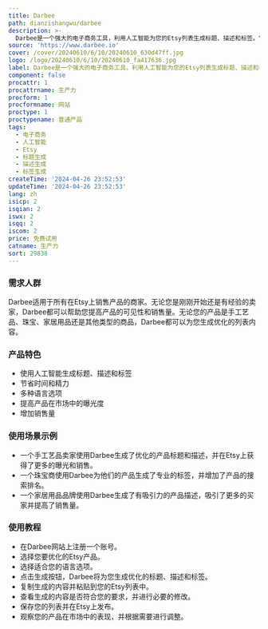 ```yaml
---
title: Darbee
path: dianzishangwu/darbee
description: >-
  Darbee是一个强大的电子商务工具，利用人工智能为您的Etsy列表生成标题、描述和标签。它具有自动化生成列表内容的功能，大大节省了您的时间和精力。Darbee还提供了多种语言选项，方便您在不同的市场中推广您的产品。
source: 'https://www.darbee.io'
cover: /cover/20240610/6/10/20240610_630d47ff.jpg
logo: /logo/20240610/6/10/20240610_fa417636.jpg
label: Darbee是一个强大的电子商务工具，利用人工智能为您的Etsy列表生成标题、描述和标签。
component: false
procattr: 1
procattrname: 生产力
procform: 1
procformname: 网站
proctype: 1
proctypename: 普通产品
tags:
  - 电子商务
  - 人工智能
  - Etsy
  - 标题生成
  - 描述生成
  - 标签生成
createTime: '2024-04-26 23:52:53'
updateTime: '2024-04-26 23:52:53'
lang: zh
isicp: 2
isqian: 2
iswx: 2
isqq: 2
iscom: 2
price: 免费试用
catname: 生产力
sort: 29838
---
```




### 需求人群
Darbee适用于所有在Etsy上销售产品的商家。无论您是刚刚开始还是有经验的卖家，Darbee都可以帮助您提高产品的可见性和销售量。无论您的产品是手工艺品、珠宝、家居用品还是其他类型的商品，Darbee都可以为您生成优化的列表内容。

### 产品特色
* 使用人工智能生成标题、描述和标签
* 节省时间和精力
* 多种语言选项
* 提高产品在市场中的曝光度
* 增加销售量

### 使用场景示例
* 一个手工艺品卖家使用Darbee生成了优化的产品标题和描述，并在Etsy上获得了更多的曝光和销售。
* 一个珠宝商使用Darbee为他们的产品生成了专业的标签，并增加了产品的搜索排名。
* 一个家居用品品牌使用Darbee生成了有吸引力的产品描述，吸引了更多的买家并提高了销售量。

### 使用教程
* 在Darbee网站上注册一个账号。
* 选择您要优化的Etsy产品。
* 选择适合您的语言选项。
* 点击生成按钮，Darbee将为您生成优化的标题、描述和标签。
* 复制生成的内容并粘贴到您的Etsy列表中。
* 查看生成的内容是否符合您的要求，并进行必要的修改。
* 保存您的列表并在Etsy上发布。
* 观察您的产品在市场中的表现，并根据需要进行调整。

  
